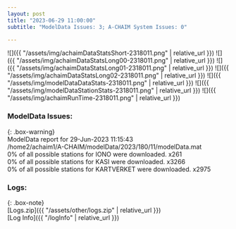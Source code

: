 ```yaml
---
layout: post
title: "2023-06-29 11:00:00"
subtitle: "ModelData Issues: 3; A-CHAIM System Issues: 0"

---
```


![]({{ "/assets/img/achaimDataStatsShort-2318011.png" | relative_url }})
![]({{ "/assets/img/achaimDataStatsLong00-2318011.png" | relative_url }})
![]({{ "/assets/img/achaimDataStatsLong01-2318011.png" | relative_url }})
![]({{ "/assets/img/achaimDataStatsLong02-2318011.png" | relative_url }})
![]({{ "/assets/img/modelDataDataStats-2318011.png" | relative_url }})
![]({{ "/assets/img/modelDataStationStats-2318011.png" | relative_url }})
![]({{ "/assets/img/achaimRunTime-2318011.png" | relative_url }})


### ModelData Issues:  
  
{: .box-warning}  
 ModelData report for 29-Jun-2023 11:15:43   
 /home2/achaim1/A-CHAIM/modelData/2023/180/11/modelData.mat   
 0% of all possible stations for IONO were downloaded. x261   
 0% of all possible stations for KASI were downloaded. x3266   
 0% of all possible stations for KARTVERKET were downloaded. x2975   
  


### Logs:  
  
{: .box-note}  
[Logs.zip]({{ "/assets/other/logs.zip" | relative_url }})  
[Log Info]({{ "/logInfo" | relative_url }})  
